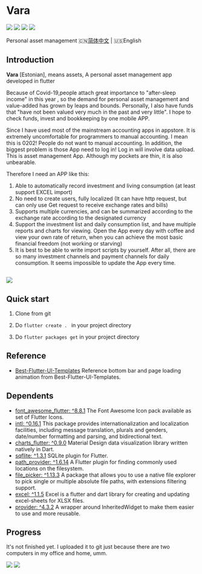 # Vara
![](https://img.shields.io/badge/Toolkit-Flutter-blue.svg)  ![](https://img.shields.io/badge/Language-Dart-orange.svg)  ![](https://img.shields.io/apm/l/vim-mode)  ![](https://img.shields.io/badge/Process-Developing-blueviolet.svg)

Personal asset management
🇨🇳[简体中文](README-zh-cn.md) | 🇺🇸English

## Introduction

**Vara** [Estonian], means assets, A personal asset management app developed in flutter

Because of Covid-19,people attach great importance to "after-sleep income" in this year , so the demand for personal asset management and value-added has grown by leaps and bounds. Personally, I also have funds that "have not been valued very much in the past and very little". I hope to check funds, invest and bookkeeping by one mobile APP.

Since I have used most of the mainstream accounting apps in appstore. It is extremely uncomfortable for programmers to manual accounting. I mean this is 0202! People do not want to manual accounting. In addition, the biggest problem is those App need to log in! Log in will involve data upload. This is asset management App. Although my pockets are thin, it is also unbearable.

Therefore I need an APP like this:
1. Able to automatically record investment and living consumption (at least support EXCEL import)
2. No need to create users, fully localized (It can have http request, but can only use Get request to receive exchange rates and bills)
3. Supports multiple currencies, and can be summarized according to the exchange rate according to the designated currency
4. Support the investment list and daily consumption list, and have multiple reports and charts for viewing. Open the App every day with coffee and view your own rate of return, when you can achieve the most basic financial freedom (not working or starving)
5. It is best to be able to write import scripts by yourself. After all, there are so many investment channels and payment channels for daily consumption. It seems impossible to update the App every time.

![](https://gitee.com/wellmoonloft/images/raw/master/20200811223018.png)
------------------------------

## Quick start

1. Clone from git

2. Do `flutter create . ` in your project directory

3. Do `flutter packages get` in your project directory

## Reference
- [Best-Flutter-UI-Templates](https://github.com/mitesh77/Best-Flutter-UI-Templates) Reference bottom bar and page loading animation from Best-Flutter-UI-Templates.

## Dependents

- [font_awesome_flutter: ^8.8.1](https://pub.dev/packages/font_awesome_flutter) The Font Awesome Icon pack available as set of Flutter Icons.
- [intl: ^0.16.1](https://pub.dev/packages/intl) This package provides internationalization and localization facilities, including message translation, plurals and genders, date/number formatting and parsing, and bidirectional text.
- [charts_flutter: ^0.9.0](https://pub.dev/packages/charts_flutter) Material Design data visualization library written natively in Dart.
- [sqflite: ^1.3.1](https://pub.dev/packages/sqflite) SQLite plugin for Flutter.
- [path_provider: ^1.6.14](https://pub.dev/packages/path_provider) A Flutter plugin for finding commonly used locations on the filesystem. 
- [file_picker: ^1.13.3](https://pub.dev/packages/file_picker) A package that allows you to use a native file explorer to pick single or multiple absolute file paths, with extensions filtering support.
- [excel: ^1.1.5](https://pub.dev/packages/excel) Excel is a flutter and dart library for creating and updating excel-sheets for XLSX files.
- [provider: ^4.3.2](https://pub.dev/packages/provider) A wrapper around InheritedWidget to make them easier to use and more reusable.
   
## Progress

It's not finished yet. I uploaded it to git just because there are two computers in my office and home, umm.

![](https://gitee.com/wellmoonloft/images/raw/master/20200903201051.jpg)
![](https://gitee.com/wellmoonloft/images/raw/master/20200818220058.jpg)